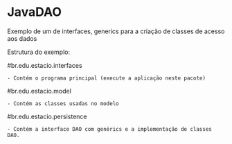 # JavaDAO
Exemplo de um de interfaces, generics para a criação de classes de acesso aos dados

Estrutura do exemplo:

#br.edu.estacio.interfaces

	- Contém o programa principal (execute a aplicação neste pacote)
	
#br.edu.estacio.model

	- Contém as classes usadas no modelo
	
#br.edu.estacio.persistence

	- Contém a interface DAO com genérics e a implementação de classes DAO.
